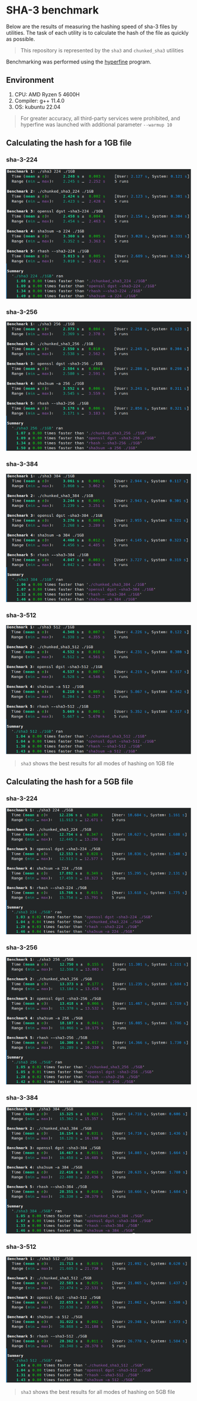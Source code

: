 # SHA-3 benchmark

Below are the results of measuring the hashing speed of sha-3 files by utilities.
The task of each utility is to calculate the hash of the file as quickly as possible.


> This repository is represented by the `sha3` and `chunked_sha3` utilities


Benchmarking was performed using the [hyperfine](https://github.com/sharkdp/hyperfine) program.


## Environment

1. CPU: AMD Ryzen 5 4600H
2. Compiler: g++ 11.4.0
3. OS: kubuntu 22.04


> For greater accuracy, all third-party services were prohibited, and hyperfine was launched with additional parameter `--warmup 10`


## Calculating the hash for a 1GB file


### sha-3-224

![Results](images/sha224_1gb.png)


### sha-3-256

![Results](images/sha256_1gb.png)

### sha-3-384

![Results](images/sha384_1gb.png)


### sha-3-512

![Results](images/sha512_1gb.png)


> `sha3` shows the best results for all modes of hashing on 1GB file

## Calculating the hash for a 5GB file


### sha-3-224

![Results](images/sha224_5gb.png)


### sha-3-256

![Results](images/sha256_5gb.png)

### sha-3-384

![Results](images/sha384_5gb.png)


### sha-3-512

![Results](images/sha512_5gb.png)


> `sha3` shows the best results for all modes of hashing on 5GB file
